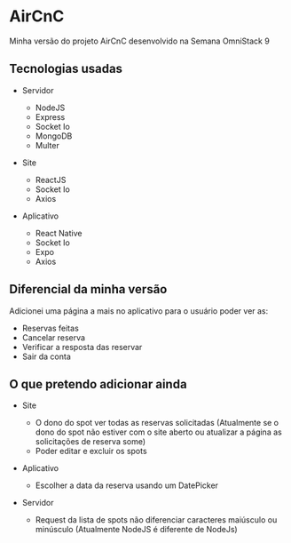 # AirCnC
 Minha versão do projeto AirCnC desenvolvido na Semana OmniStack 9

## Tecnologias usadas
 - Servidor
    * NodeJS
    * Express
    * Socket Io
    * MongoDB
    * Multer

 - Site
    * ReactJS
    * Socket Io
    * Axios

 - Aplicativo
    * React Native
    * Socket Io
    * Expo
    * Axios

## Diferencial da minha versão
 Adicionei uma página a mais no aplicativo para o usuário poder ver as:
  * Reservas feitas
  * Cancelar reserva
  * Verificar a resposta das reservar
  * Sair da conta

## O que pretendo adicionar ainda
  - Site 
    * O dono do spot ver todas as reservas solicitadas (Atualmente se o dono do spot não estiver com o site aberto ou atualizar a página as solicitações de reserva some)
    * Poder editar e excluir os spots

  - Aplicativo
    * Escolher a data da reserva usando um DatePicker

  - Servidor
    * Request da lista de spots não diferenciar caracteres maiúsculo ou minúsculo (Atualmente NodeJS é diferente de NodeJs)